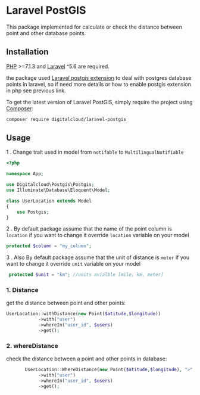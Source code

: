# Laravel PostGIS
This package implemented for calculate or check the distance between point and other database points.

## Installation

[PHP](https://php.net) >=7.1.3 and [Laravel](http://laravel.com) ^5.6 are required.

the package used [Laravel postgis extension](https://github.com/njbarrett/laravel-postgis) to deal with postgres database points in laravel,
so if need more details or how to enable postgis extension in php see previous link.

To get the latest version of Laravel PostGIS, simply require the project using [Composer](https://getcomposer.org):

```bash
composer require digitalcloud/laravel-postgis
```

## Usage

1 . Change trait used in model from `notifable` to `MultilingualNotifiable`
```PHP
<?php

namespace App;

use Digitalcloud\Postgis\Postgis;
use Illuminate\Database\Eloquent\Model;

class UserLocation extends Model
{
    use Postgis;
}
```

2 . By default package assume that the name of the point column is `location` if you want to change it override `location` variable on your model
```PHP
protected $column = "my_column";
```

3 . Also By default package assume that the unit of distance is `meter` if you want to change it override `unit` variable on your model
```PHP
 protected $unit = "km"; //units avialble [mile, km, meter]
```

### 1. Distance
get the distance between point and other points:
```PHP
UserLocation::withDistance(new Point($atitude,$longitude))
            ->with("user")
            ->whereIn("user_id", $users)
            ->get();
```

### 2. whereDistance
check the distance between a point and other points in database:
```PHP
       UserLocation::WhereDistance(new Point($atitude,$longitude), ">", 50)
            ->with("user")
            ->whereIn("user_id", $users)
            ->get();
```
